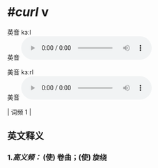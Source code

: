 # ***\#curl*** v
英音 kɜːl  
英音
<audio src="./media/curl-B.aac" controls="controls"></audio>

美音 kɜːrl  
美音
<audio src="./media/curl2.aac" controls="controls"></audio>



| 词频 1 |  

英文释义
---
### 1.*高义频：* **(使) 卷曲；(使) 旋绕**  


